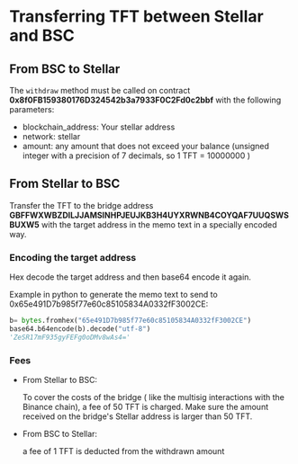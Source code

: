 # Transferring TFT between Stellar and BSC

## From BSC to Stellar

The `withdraw` method must be called on contract **0x8f0FB159380176D324542b3a7933F0C2Fd0c2bbf** with the following parameters:

- blockchain_address: Your stellar address
- network: stellar
- amount: any amount that does not exceed your balance (unsigned integer with a precision of 7 decimals, so 1 TFT = 10000000 )

## From Stellar to BSC

Transfer the TFT to the bridge address **GBFFWXWBZDILJJAMSINHPJEUJKB3H4UYXRWNB4COYQAF7UUQSWSBUXW5** with the target address in the memo text in a specially encoded way.

### Encoding the target address

Hex decode the target address and then base64 encode it again.

Example in python to generate the memo text to send to 0x65e491D7b985f77e60c85105834A0332fF3002CE:

```python
b= bytes.fromhex("65e491D7b985f77e60c85105834A0332fF3002CE")
base64.b64encode(b).decode("utf-8")
'ZeSR17mF935gyFEFg0oDMv8wAs4='
```

### Fees

- From Stellar to BSC:

   To cover the costs of the bridge ( like the multisig interactions with the Binance chain), a fee of 50 TFT is charged. Make sure the  amount received on the bridge's Stellar address is larger than 50 TFT.


- From BSC to Stellar:

   a fee of 1 TFT is deducted from the withdrawn amount
